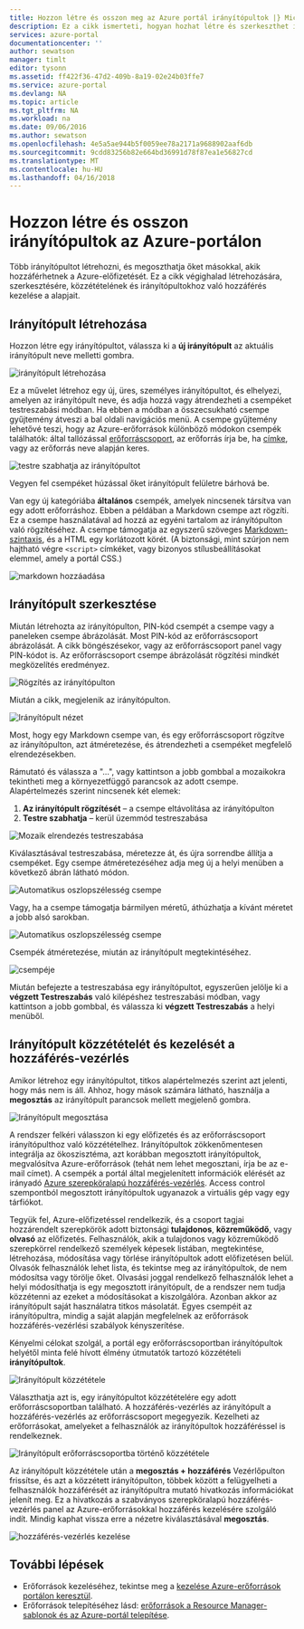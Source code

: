```yaml
---
title: Hozzon létre és osszon meg az Azure portál irányítópultok |} Microsoft Docs
description: Ez a cikk ismerteti, hogyan hozhat létre és szerkeszthet irányítópultok az Azure portálon.
services: azure-portal
documentationcenter: ''
author: sewatson
manager: timlt
editor: tysonn
ms.assetid: ff422f36-47d2-409b-8a19-02e24b03ffe7
ms.service: azure-portal
ms.devlang: NA
ms.topic: article
ms.tgt_pltfrm: NA
ms.workload: na
ms.date: 09/06/2016
ms.author: sewatson
ms.openlocfilehash: 4e5a5ae944b5f0059ee78a2171a9688902aaf6db
ms.sourcegitcommit: 9cdd83256b82e664bd36991d78f87ea1e56827cd
ms.translationtype: MT
ms.contentlocale: hu-HU
ms.lasthandoff: 04/16/2018
---
```

# <a name="create-and-share-dashboards-in-the-azure-portal"></a>Hozzon létre és osszon irányítópultok az Azure-portálon
Több irányítópultot létrehozni, és megoszthatja őket másokkal, akik hozzáférhetnek a Azure-előfizetését.  Ez a cikk végighalad létrehozására, szerkesztésére, közzétételének és irányítópultokhoz való hozzáférés kezelése a alapjait.

## <a name="create-a-dashboard"></a>Irányítópult létrehozása
Hozzon létre egy irányítópultot, válassza ki a **új irányítópult** az aktuális irányítópult neve melletti gombra.  

![irányítópult létrehozása](./media/azure-portal-dashboards/new-dashboard.png)

Ez a művelet létrehoz egy új, üres, személyes irányítópultot, és elhelyezi, amelyen az irányítópult neve, és adja hozzá vagy átrendezheti a csempéket testreszabási módban.  Ha ebben a módban a összecsukható csempe gyűjtemény átveszi a bal oldali navigációs menü.  A csempe gyűjtemény lehetővé teszi, hogy az Azure-erőforrások különböző módokon csempék találhatók: által tallózással [erőforráscsoport](../azure-resource-manager/resource-group-overview.md#resource-groups), az erőforrás írja be, ha [címke](../azure-resource-manager/resource-group-using-tags.md), vagy az erőforrás neve alapján keres.  

![testre szabhatja az irányítópultot](./media/azure-portal-dashboards/customize-dashboard.png)

Vegyen fel csempéket húzással őket irányítópult felületre bárhová be.

Van egy új kategóriába **általános** csempék, amelyek nincsenek társítva van egy adott erőforráshoz.  Ebben a példában a Markdown csempe azt rögzíti.  Ez a csempe használatával ad hozzá az egyéni tartalom az irányítópulton való rögzítéséhez.  A csempe támogatja az egyszerű szöveges [Markdown-szintaxis](https://daringfireball.net/projects/markdown/syntax), és a HTML egy korlátozott körét.  (A biztonsági, mint szúrjon nem hajtható végre `<script>` címkéket, vagy bizonyos stílusbeállításokat elemmel, amely a portál CSS.) 

![markdown hozzáadása](./media/azure-portal-dashboards/add-markdown.png)

## <a name="edit-a-dashboard"></a>Irányítópult szerkesztése
Miután létrehozta az irányítópulton, PIN-kód csempét a csempe vagy a paneleken csempe ábrázolását. Most PIN-kód az erőforráscsoport ábrázolását. A cikk böngészésekor, vagy az erőforráscsoport panel vagy PIN-kódot is. Az erőforráscsoport csempe ábrázolását rögzítési mindkét megközelítés eredményez.

![Rögzítés az irányítópulton](./media/azure-portal-dashboards/pin-to-dashboard.png)

Miután a cikk, megjelenik az irányítópulton.

![Irányítópult nézet](./media/azure-portal-dashboards/view-dashboard.png)

Most, hogy egy Markdown csempe van, és egy erőforráscsoport rögzítve az irányítópulton, azt átméretezése, és átrendezheti a csempéket megfelelő elrendezésekben.

Rámutató és válassza a "...", vagy kattintson a jobb gombbal a mozaikokra tekintheti meg a környezetfüggő parancsok az adott csempe. Alapértelmezés szerint nincsenek két elemek:

1. **Az irányítópult rögzítését** – a csempe eltávolítása az irányítópulton
2. **Testre szabhatja** – kerül üzemmód testreszabása

![Mozaik elrendezés testreszabása](./media/azure-portal-dashboards/customize-tile.png)

Kiválasztásával testreszabása, méretezze át, és újra sorrendbe állítja a csempéket. Egy csempe átméretezéséhez adja meg új a helyi menüben a következő ábrán látható módon.

![Automatikus oszlopszélesség csempe](./media/azure-portal-dashboards/resize-tile.png)

Vagy, ha a csempe támogatja bármilyen méretű, áthúzhatja a kívánt méretet a jobb alsó sarokban.

![Automatikus oszlopszélesség csempe](./media/azure-portal-dashboards/resize-corner.png)

Csempék átméretezése, miután az irányítópult megtekintéséhez.

![csempéje](./media/azure-portal-dashboards/view-tile.png)

Miután befejezte a testreszabása egy irányítópultot, egyszerűen jelölje ki a **végzett Testreszabás** való kilépéshez testreszabási módban, vagy kattintson a jobb gombbal, és válassza ki **végzett Testreszabás** a helyi menüből.

## <a name="publish-a-dashboard-and-manage-access-control"></a>Irányítópult közzétételét és kezelését a hozzáférés-vezérlés
Amikor létrehoz egy irányítópultot, titkos alapértelmezés szerint azt jelenti, hogy más nem is áll.  Ahhoz, hogy mások számára látható, használja a **megosztás** az irányítópult parancsok mellett megjelenő gombra.

![Irányítópult megosztása](./media/azure-portal-dashboards/share-dashboard.png)

A rendszer felkéri válasszon ki egy előfizetés és az erőforráscsoport irányítópulthoz való közzétételhez. Irányítópultok zökkenőmentesen integrálja az ökoszisztéma, azt korábban megosztott irányítópultok, megvalósítva Azure-erőforrások (tehát nem lehet megosztani, írja be az e-mail címet).  A csempék a portál által megjelenített információk elérését az irányadó [Azure szerepköralapú hozzáférés-vezérlés](../role-based-access-control/role-assignments-portal.md). Access control szempontból megosztott irányítópultok ugyanazok a virtuális gép vagy egy tárfiókot.  

Tegyük fel, Azure-előfizetéssel rendelkezik, és a csoport tagjai hozzárendelt szerepkörök adott biztonsági **tulajdonos**, **közreműködő**, vagy **olvasó** az előfizetés.  Felhasználók, akik a tulajdonos vagy közreműködő szerepkörrel rendelkező személyek képesek listában, megtekintése, létrehozása, módosítása vagy törlése irányítópultok adott előfizetésen belül.  Olvasók felhasználók lehet lista, és tekintse meg az irányítópultok, de nem módosítsa vagy törölje őket.  Olvasási joggal rendelkező felhasználók lehet a helyi módosíthatja is egy megosztott irányítópult, de a rendszer nem tudja közzétenni az ezeket a módosításokat a kiszolgálóra.  Azonban akkor az irányítópult saját használatra titkos másolatát.  Egyes csempéit az irányítópultra, mindig a saját alapján megfelelnek az erőforrások hozzáférés-vezérlési szabályok kényszerítése.  

Kényelmi célokat szolgál, a portál egy erőforráscsoportban irányítópultok helyétől minta felé hívott élmény útmutatók tartozó közzétételi **irányítópultok**.  

![Irányítópult közzététele](./media/azure-portal-dashboards/publish-dashboard.png)

Választhatja azt is, egy irányítópultot közzétételére egy adott erőforráscsoportban található.  A hozzáférés-vezérlés az irányítópult a hozzáférés-vezérlés az erőforráscsoport megegyezik.  Kezelheti az erőforrásokat, amelyeket a felhasználók az irányítópultok hozzáféréssel is rendelkeznek.

![Irányítópult erőforráscsoportba történő közzététele](./media/azure-portal-dashboards/publish-to-resource-group.png)

Az irányítópult közzététele után a **megosztás + hozzáférés** Vezérlőpulton frissítse, és azt a közzétett irányítópulton, többek között a felügyelheti a felhasználók hozzáférését az irányítópultra mutató hivatkozás információkat jelenít meg.  Ez a hivatkozás a szabványos szerepköralapú hozzáférés-vezérlés panel az Azure-erőforrásokkal hozzáférés kezelésére szolgáló indít.  Mindig kaphat vissza erre a nézetre kiválasztásával **megosztás**.

![hozzáférés-vezérlés kezelése](./media/azure-portal-dashboards/manage-access.png)

## <a name="next-steps"></a>További lépések
* Erőforrások kezeléséhez, tekintse meg a [kezelése Azure-erőforrások portálon keresztül](../azure-resource-manager/resource-group-portal.md).
* Erőforrások telepítéséhez lásd: [erőforrások a Resource Manager-sablonok és az Azure-portál telepítése](../azure-resource-manager/resource-group-template-deploy-portal.md).

